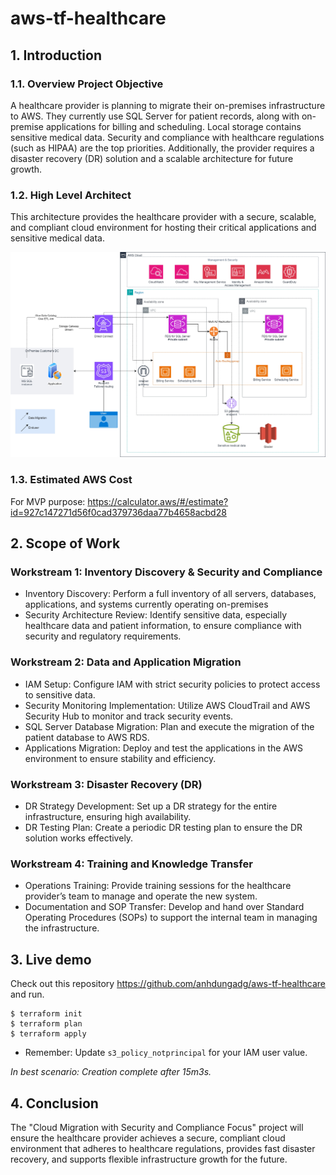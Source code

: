 # aws-tf-healthcare

## 1. Introduction
### 1.1. Overview Project Objective
A healthcare provider is planning to migrate their on-premises infrastructure to AWS. They currently use SQL Server for patient records, along with on-premise applications for billing and scheduling. Local storage contains sensitive medical data. Security and compliance with healthcare regulations (such as HIPAA) are the top priorities. Additionally, the provider requires a disaster recovery (DR) solution and a scalable architecture for future growth.


### 1.2. High Level Architect
This architecture provides the healthcare provider with a secure, scalable, and compliant cloud environment for hosting their critical applications and sensitive medical data.

![High Level Architect](ckvn-healthcare.jpg)

### 1.3. Estimated AWS Cost
For MVP purpose: https://calculator.aws/#/estimate?id=927c147271d56f0cad379736daa77b4658acbd28 

## 2. Scope of Work
### Workstream 1: Inventory Discovery & Security and Compliance
- Inventory Discovery: Perform a full inventory of all servers, databases, applications, and systems currently operating on-premises
- Security Architecture Review: Identify sensitive data, especially healthcare data and patient information, to ensure compliance with security and regulatory requirements.

### Workstream 2: Data and Application Migration
- IAM Setup: Configure IAM with strict security policies to protect access to sensitive data.
- Security Monitoring Implementation: Utilize AWS CloudTrail and AWS Security Hub to monitor and track security events.
- SQL Server Database Migration: Plan and execute the migration of the patient database to AWS RDS.
- Applications Migration: Deploy and test the applications in the AWS environment to ensure stability and efficiency.

### Workstream 3: Disaster Recovery (DR)
- DR Strategy Development: Set up a DR strategy for the entire infrastructure, ensuring high availability.
- DR Testing Plan: Create a periodic DR testing plan to ensure the DR solution works effectively.

### Workstream 4: Training and Knowledge Transfer
- Operations Training: Provide training sessions for the healthcare provider’s team to manage and operate the new system.
- Documentation and SOP Transfer: Develop and hand over Standard Operating Procedures (SOPs) to support the internal team in managing the infrastructure.



## 3. Live demo
Check out this repository https://github.com/anhdungadg/aws-tf-healthcare and run.

```
$ terraform init
$ terraform plan
$ terraform apply
```

* Remember: Update `s3_policy_notprincipal` for your IAM user value.

_In best scenario: Creation complete after 15m3s._


## 4. Conclusion
The "Cloud Migration with Security and Compliance Focus" project will ensure the healthcare provider achieves a secure, compliant cloud environment that adheres to healthcare regulations, provides fast disaster recovery, and supports flexible infrastructure growth for the future.

